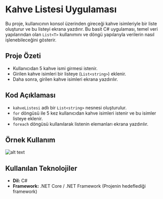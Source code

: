# Kahve Listesi Uygulaması

Bu proje, kullanıcının konsol üzerinden gireceği kahve isimleriyle bir liste oluşturur ve bu listeyi ekrana yazdırır. Bu basit C# uygulaması, temel veri yapılarından olan `List<T>` kullanımını ve döngü yapılarıyla verilerin nasıl işlenebileceğini gösterir.

## Proje Özeti

- Kullanıcıdan 5 kahve ismi girmesi istenir.
- Girilen kahve isimleri bir listeye (`List<string>`) eklenir.
- Daha sonra, girilen kahve isimleri ekrana yazdırılır.

## Kod Açıklaması

- `kahveListesi` adlı bir `List<string>` nesnesi oluşturulur.
- `for` döngüsü ile 5 kez kullanıcıdan kahve isimleri istenir ve bu isimler listeye eklenir.
- `foreach` döngüsü kullanılarak listenin elemanları ekrana yazdırılır.

## Örnek Kullanım
![alt text](http://url/to/img.png)
  

## Kullanılan Teknolojiler

- **Dil:** C#
- **Framework:** .NET Core / .NET Framework (Projenin hedeflediği framework)
